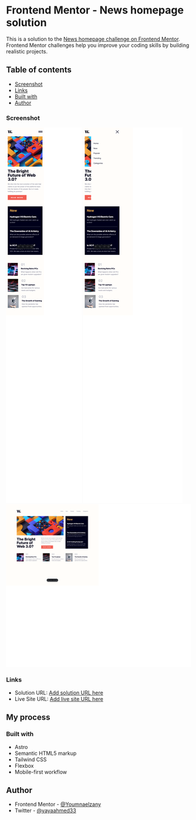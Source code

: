 # Frontend Mentor - News homepage solution

This is a solution to the [News homepage challenge on Frontend Mentor](https://www.frontendmentor.io/challenges/news-homepage-H6SWTa1MFl). Frontend Mentor challenges help you improve your coding skills by building realistic projects.

## Table of contents

- [Screenshot](#screenshot)
- [Links](#links)
- [Built with](#built-with)
- [Author](#author)

### Screenshot

![](./public/images/Screenshot%202024-04-24%20at%2003-28-53%20Frontend%20Mentor%20News%20homepage.png)
![](./public/images/Screenshot%202024-04-24%20at%2003-29-02%20Frontend%20Mentor%20News%20homepage.png)
![](./public/images/Screenshot%202024-04-24%20at%2003-29-53%20Frontend%20Mentor%20News%20homepage.png)

### Links

- Solution URL: [Add solution URL here](https://github.com/Youmnaelzany/news-homepage-main-24-4-24.git)
- Live Site URL: [Add live site URL here](https://newshomepage244.netlify.app/)

## My process

### Built with

- Astro
- Semantic HTML5 markup
- Tailwind CSS
- Flexbox
- Mobile-first workflow

## Author

- Frontend Mentor - [@Youmnaelzany](https://www.frontendmentor.io/profile/Youmnaelzany)
- Twitter - [@yayaahmed33](https://twitter.com/yayaahmed33)
